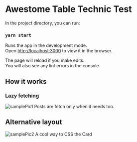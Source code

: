 # Awestome Table Technic Test

In the project directory, you can run:

### `yarn start`

Runs the app in the development mode.<br />
Open [http://localhost:3000](http://localhost:3000) to view it in the browser.

The page will reload if you make edits.<br />
You will also see any lint errors in the console.

## How it works

### Lazy fetching

![samplePic1](https://i.imgur.com/KMo90RU.png)
Posts are fetch only when it needs too.

## Alternative layout

![samplePic2](https://i.imgur.com/BNFpyKy.png)
A cool way to CSS the Card
